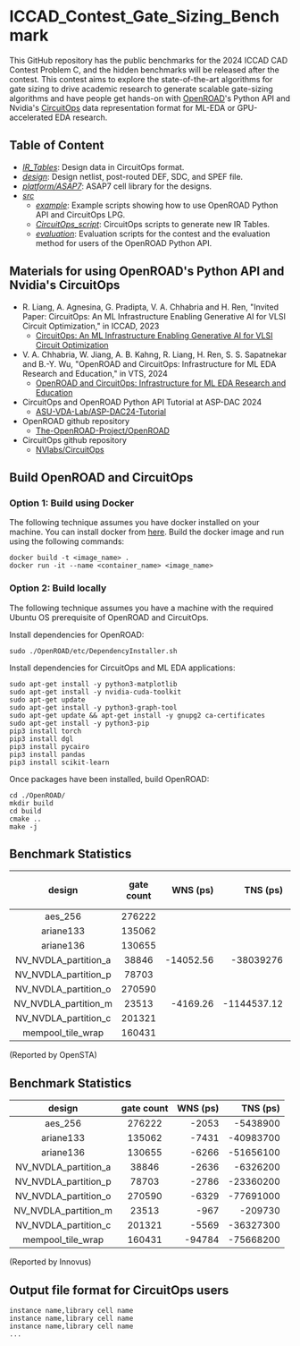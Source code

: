 # ICCAD_Contest_Gate_Sizing_Benchmark
This GitHub repository has the public benchmarks for the 2024 ICCAD CAD Contest Problem C, and the hidden benchmarks will be released after the contest. This contest aims to explore the state-of-the-art algorithms for gate sizing to drive academic research to generate scalable gate-sizing algorithms and have people get hands-on with [OpenROAD](https://github.com/The-OpenROAD-Project/OpenROAD)'s Python API and Nvidia's [CircuitOps](https://github.com/NVlabs/CircuitOps/tree/main) data representation format for ML-EDA or GPU-accelerated EDA research.

## Table of Content
  - [*IR_Tables*](./IR_Tables): Design data in CircuitOps format.
  - [*design*](./design): Design netlist, post-routed DEF, SDC, and SPEF file.
  - [*platform/ASAP7*](./platform/ASAP7): ASAP7 cell library for the designs.
  - [*src*](./src)
    - [*example*](./example): Example scripts showing how to use OpenROAD Python API and CircuitOps LPG.
    - [*CircuitOps_script*](./CircuitOps_script): CircuitOps scripts to generate new IR Tables.
    - [*evaluation*](./evaluation): Evaluation scripts for the contest and the evaluation method for users of the OpenROAD Python API.
## Materials for using OpenROAD's Python API and Nvidia's CircuitOps
  - R. Liang, A. Agnesina, G. Pradipta, V. A. Chhabria and H. Ren, "Invited Paper: CircuitOps: An ML Infrastructure Enabling Generative AI for VLSI Circuit Optimization," in ICCAD, 2023
    - [CircuitOps: An ML Infrastructure Enabling Generative AI for VLSI Circuit Optimization](https://ieeexplore.ieee.org/abstract/document/10323611)
  - V. A. Chhabria, W. Jiang, A. B. Kahng, R. Liang, H. Ren, S. S. Sapatnekar and B.-Y. Wu, "OpenROAD and CircuitOps: Infrastructure for ML EDA Research and Education," in VTS, 2024
    - [OpenROAD and CircuitOps: Infrastructure for ML EDA Research and Education](https://vlsicad.ucsd.edu/Publications/Conferences/407/c407.pdf)
  - CircuitOps and OpenROAD Python API Tutorial at ASP-DAC 2024
    - [ASU-VDA-Lab/ASP-DAC24-Tutorial](https://github.com/ASU-VDA-Lab/ASP-DAC24-Tutorial)
  - OpenROAD github repository
    - [The-OpenROAD-Project/OpenROAD](https://github.com/The-OpenROAD-Project/OpenROAD)
  - CircuitOps github repository
    - [NVlabs/CircuitOps](https://github.com/NVlabs/CircuitOps/tree/main)

## Build OpenROAD and CircuitOps

###  Option 1: Build using Docker 
The following technique assumes you have docker installed on your machine. You can install docker from [here](https://docs.docker.com/engine/install/). Build the docker image and run using the following commands:
```
docker build -t <image_name> .
docker run -it --name <container_name> <image_name>
```

### Option 2: Build locally
The following technique assumes you have a machine with the required Ubuntu OS prerequisite of OpenROAD and CircuitOps.

Install dependencies for OpenROAD:
```
sudo ./OpenROAD/etc/DependencyInstaller.sh
```

Install dependencies for CircuitOps and ML EDA applications:
```
sudo apt-get install -y python3-matplotlib
sudo apt-get install -y nvidia-cuda-toolkit
sudo apt-get update
sudo apt-get install -y python3-graph-tool
sudo apt-get update && apt-get install -y gnupg2 ca-certificates
sudo apt-get install -y python3-pip
pip3 install torch
pip3 install dgl
pip3 install pycairo
pip3 install pandas
pip3 install scikit-learn
```

Once packages have been installed, build OpenROAD:

```
cd ./OpenROAD/
mkdir build
cd build
cmake ..
make -j
```

## Benchmark Statistics
|        design        |   gate count   |    WNS (ps)   |    TNS (ps)   |worst slew (ps)|max load C (fF)| total leakage (pW)|
|:--------------------:|:--------------:|--------------:|--------------:|--------------:|--------------:|--------------:|
|        aes_256       | 276222| | | | | |
|       ariane133      | 135062| | | | | |
|       ariane136      | 130655| | | | | |
| NV_NVDLA_partition_a | 38846| -14052.56| -38039276| 37158.04| 6824.19| |
| NV_NVDLA_partition_p | 78703| | | | | |
| NV_NVDLA_partition_o | 270590| | | | | |
| NV_NVDLA_partition_m | 23513| -4169.26| -1144537.12| 6715.75| 1688.59| |
| NV_NVDLA_partition_c | 201321| | | | | |
|   mempool_tile_wrap  | 160431| | | | | |

(Reported by OpenSTA)

## Benchmark Statistics
|        design        |   gate count   |    WNS (ps)   |    TNS (ps)   |
|:--------------------:|:--------------:|--------------:|--------------:|
|        aes_256       | 276222| -2053| -5438900|
|       ariane133      | 135062| -7431| -40983700|
|       ariane136      | 130655| -6266| -51656100|
| NV_NVDLA_partition_a | 38846| -2636| -6326200|
| NV_NVDLA_partition_p | 78703| -2786| -23360200|
| NV_NVDLA_partition_o | 270590| -6329| -77691000|
| NV_NVDLA_partition_m | 23513| -967| -209730|
| NV_NVDLA_partition_c | 201321| -5569| -36327300|
|   mempool_tile_wrap  | 160431| -94784| -75668200|


(Reported by Innovus)

## Output file format for CircuitOps users
```
instance name,library cell name
instance name,library cell name
instance name,library cell name
...
```
